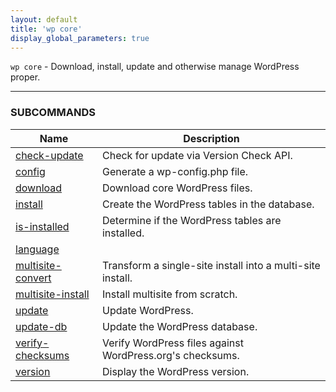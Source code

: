 ```yaml
---
layout: default
title: 'wp core'
display_global_parameters: true
---
```


`wp core` - Download, install, update and otherwise manage WordPress proper.

<hr />



### SUBCOMMANDS

<table>
	<thead>
	<tr>
		<th>Name</th>
		<th>Description</th>
	</tr>
	</thead>
	<tbody>
		<tr>
			<td><a href="/commands/core/check-update/">check-update</a></td>
			<td>Check for update via Version Check API.</td>
		</tr>
		<tr>
			<td><a href="/commands/core/config/">config</a></td>
			<td>Generate a wp-config.php file.</td>
		</tr>
		<tr>
			<td><a href="/commands/core/download/">download</a></td>
			<td>Download core WordPress files.</td>
		</tr>
		<tr>
			<td><a href="/commands/core/install/">install</a></td>
			<td>Create the WordPress tables in the database.</td>
		</tr>
		<tr>
			<td><a href="/commands/core/is-installed/">is-installed</a></td>
			<td>Determine if the WordPress tables are installed.</td>
		</tr>
		<tr>
			<td><a href="/commands/core/language/">language</a></td>
			<td></td>
		</tr>
		<tr>
			<td><a href="/commands/core/multisite-convert/">multisite-convert</a></td>
			<td>Transform a single-site install into a multi-site install.</td>
		</tr>
		<tr>
			<td><a href="/commands/core/multisite-install/">multisite-install</a></td>
			<td>Install multisite from scratch.</td>
		</tr>
		<tr>
			<td><a href="/commands/core/update/">update</a></td>
			<td>Update WordPress.</td>
		</tr>
		<tr>
			<td><a href="/commands/core/update-db/">update-db</a></td>
			<td>Update the WordPress database.</td>
		</tr>
		<tr>
			<td><a href="/commands/core/verify-checksums/">verify-checksums</a></td>
			<td>Verify WordPress files against WordPress.org's checksums.</td>
		</tr>
		<tr>
			<td><a href="/commands/core/version/">version</a></td>
			<td>Display the WordPress version.</td>
		</tr>
	</tbody>
</table>
